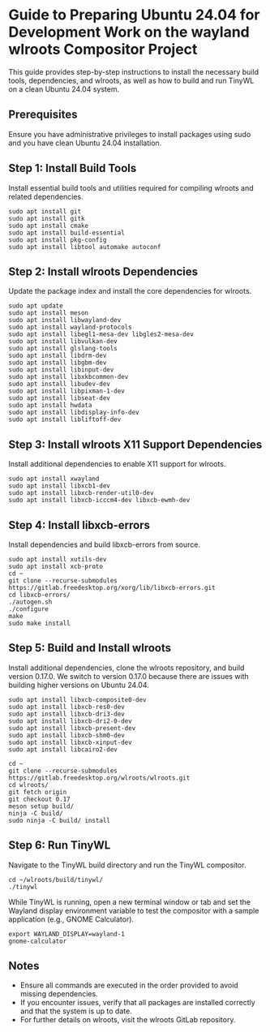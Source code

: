 # Guide to Preparing Ubuntu 24.04 for Development Work on the wayland wlroots Compositor Project

This guide provides step-by-step instructions to install the necessary build tools, dependencies, and wlroots, as well as how to build and run TinyWL on a clean Ubuntu 24.04 system.

## Prerequisites

Ensure you have administrative privileges to install packages using sudo and you have clean Ubuntu 24.04 installation.

## Step 1: Install Build Tools

Install essential build tools and utilities required for compiling wlroots and related dependencies.

```console
sudo apt install git
sudo apt install gitk
sudo apt install cmake
sudo apt install build-essential
sudo apt install pkg-config
sudo apt install libtool automake autoconf
```

## Step 2: Install wlroots Dependencies

Update the package index and install the core dependencies for wlroots.

```console
sudo apt update
sudo apt install meson
sudo apt install libwayland-dev
sudo apt install wayland-protocols
sudo apt install libegl1-mesa-dev libgles2-mesa-dev
sudo apt install libvulkan-dev
sudo apt install glslang-tools
sudo apt install libdrm-dev
sudo apt install libgbm-dev
sudo apt install libinput-dev
sudo apt install libxkbcommon-dev
sudo apt install libudev-dev
sudo apt install libpixman-1-dev
sudo apt install libseat-dev
sudo apt install hwdata
sudo apt install libdisplay-info-dev
sudo apt install libliftoff-dev
```

## Step 3: Install wlroots X11 Support Dependencies

Install additional dependencies to enable X11 support for wlroots.

```console
sudo apt install xwayland
sudo apt install libxcb1-dev
sudo apt install libxcb-render-util0-dev
sudo apt install libxcb-icccm4-dev libxcb-ewmh-dev
```

## Step 4: Install libxcb-errors

Install dependencies and build libxcb-errors from source.

```console
sudo apt install xutils-dev
sudo apt install xcb-proto
cd ~
git clone --recurse-submodules https://gitlab.freedesktop.org/xorg/lib/libxcb-errors.git
cd libxcb-errors/
./autogen.sh
./configure
make
sudo make install
```

## Step 5: Build and Install wlroots

Install additional dependencies, clone the wlroots repository, and build version 0.17.0. We switch to version 0.17.0 because there are issues with building higher versions on Ubuntu 24.04.

```console
sudo apt install libxcb-composite0-dev
sudo apt install libxcb-res0-dev
sudo apt install libxcb-dri3-dev
sudo apt install libxcb-dri2-0-dev
sudo apt install libxcb-present-dev
sudo apt install libxcb-shm0-dev
sudo apt install libxcb-xinput-dev
sudo apt install libcairo2-dev

cd ~
git clone --recurse-submodules https://gitlab.freedesktop.org/wlroots/wlroots.git
cd wlroots/
git fetch origin
git checkout 0.17
meson setup build/
ninja -C build/
sudo ninja -C build/ install
```

## Step 6: Run TinyWL

Navigate to the TinyWL build directory and run the TinyWL compositor.

```console
cd ~/wlroots/build/tinywl/
./tinywl
```

While TinyWL is running, open a new terminal window or tab and set the Wayland display environment variable to test the compositor with a sample application (e.g., GNOME Calculator).

```console
export WAYLAND_DISPLAY=wayland-1
gnome-calculator
```

## Notes

- Ensure all commands are executed in the order provided to avoid missing dependencies.
- If you encounter issues, verify that all packages are installed correctly and that the system is up to date.
- For further details on wlroots, visit the wlroots GitLab repository.








